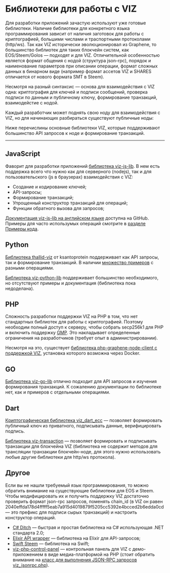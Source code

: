 # Библиотеки для работы с VIZ

Для разработки приложений зачастую используют уже готовые библиотеки. Наличие библиотеки для конкретного языка программирования зависит от наличия заготовок для работы с криптографией, большими числами и траспортными протоколами (http/ws). Так как VIZ исторически эволюционировал из Graphene, то большинство библиотек для таких блокчейн систем, как EOS/Steem/Golos — подходят и для VIZ. Отличительной особенностью является формат общения с нодой (структура json-rpc), порядок и наименование параметров при описании операции, формат сложных данных в бинарном виде (например формат ассетов VIZ и SHARES отличается от нового формата SMT в Steem).

Несмотря на разный синтаксис — основа для взаимодействия с VIZ одна: криптография для ключей и подписи сообщений, проверка подписи по данным и публичному ключу, формирование транзакций, взаимодейстие с нодой.

Каждый разработчик может поднять свою ноду для взаимодействия с VIZ, но для начинающих разбираться существуют публичные ноды:

Ниже перечислины основные библиотеки VIZ, которые поддерживают большинство API запросов к ноде и формирование транзакций.

***

## JavaScript

Фаворит для разработки приложений [библиотека viz-js-lib](https://github.com/VIZ-Blockchain/viz-js-lib). В нем есть поддержка всего что нужно как для серверного (nodejs), так и для пользовательского (js в браузерах) взаимодействия с VIZ:

 - Создание и кодирование ключей;
 - API-запросы;
 - Формирование транзакций;
 - Упрощенный конструктор транзакций для операций;
 - Функции обратного вызова для запросов;

[Документация viz-js-lib на английском языке](https://github.com/VIZ-Blockchain/viz-js-lib/tree/master/doc) доступна на GitHub. Примеры для часто использумых операций смотрите в [разделе Примеры кода](code-examples.md#viz-js-lib).

## Python

[Библиотека thallid-viz](https://github.com/ksantoprotein/thallid-viz) от ksantoprotein поддерживает как API запросы, так и формирование транзакций. В наличии [множество примеров](https://github.com/ksantoprotein/thallid-viz/tree/master/examples) с разными операциями.

[Библиотека viz-python-lib](https://github.com/VIZ-Blockchain/viz-python-lib) поддерживает большинство необходимого, но отсутствуют примеры и документация (библиотека пока недоделана).

## PHP

Сложность разработки поддержки VIZ на PHP в том, что нет стандартных библиотек для работы с криптографией. Поэтому необходим полный доступ к серверу, чтобы собрать secp256k1 для PHP и включить поддержку [GMP](https://ru.wikipedia.org/wiki/GNU_Multi-Precision_Library). Это накладывает определенные ограничения на разработчиков (требует опыт в администрировании).

Несмотря на это, существует [библиотека php-graphene-node-client с поддержкой VIZ](https://github.com/t3ran13/php-graphene-node-client), установка которого возможна через Docker.

## GO

[Библиотека viz-go-lib](https://github.com/VIZ-Blockchain/viz-go-lib) отлично подходит для API запросов и изучения формирования транзакций. К сожалению документации по библиотеке нет, как и примеров с отдельными операциями.

## Dart

[Криптографическая библиотека viz_dart_ecc](https://github.com/VizTower/viz_dart_ecc) — позволяет формировать публичный ключ из приватного, подписывать данные, верифицировать подпись.

[Библиотека viz-transaction](https://github.com/VizTower/viz-transaction) — позволяет формировать и подписывать транзакции для блокчейна VIZ (библиотека не содержит методов для трансляции транзакции блокчейн-ноде, для этого нужно использовать любые другие библиотеки для http/ws протокола).

## Другое

Если вы не нашли требуемый язык программирования, то можно обратить внимание на существующие библиотеки для EOS и Steem. Чтобы модифицировать их и получить поддержку VIZ достаточно проверить формат json-rpc запросов, поменять chain_id (в VIZ он равен 2040effda178d4fffff5eab7a915d4019879f5205cc5392e4bcced2b6edda0cd — это префикс для подписи сырых транзакций) и настроить конструктор операций.

 - [C# Ditch](https://github.com/Chainers/Ditch) — быстрая и простая библиотека на C# использующая .NET стандарта 2.0;
 - [Elixir API wrapper](https://github.com/metachaos-systems/steemex) — библиотека на Elixir для API-запросов;
 - [Swift Steem](https://github.com/steemit/swift-steem) — библиотека на Swift;
 - [viz-php-control-panel](https://github.com/VIZ-Blockchain/viz-php-control-panel) — контрольная панель для VIZ с демо-приложением в виде медиа-платформой на PHP (стоит обратить внимание на [класс для выполнения JSON-RPC запросов viz_jsonrpc.php](https://github.com/VIZ-Blockchain/viz-php-control-panel/blob/master/class/viz_jsonrpc.php)).